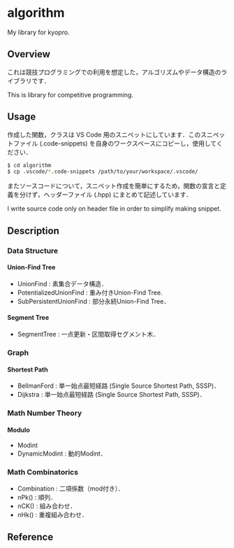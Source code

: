 # algorithm
My library for kyopro.


## Overview

これは競技プログラミングでの利用を想定した，アルゴリズムやデータ構造のライブラリです．

This is library for competitive programming.


## Usage

作成した関数，クラスは VS Code 用のスニペットにしています．このスニペットファイル (.code-snippets) を自身のワークスペースにコピーし，使用してください．

```sh
$ cd algorithm
$ cp .vscode/*.code-snippets /path/to/your/workspace/.vscode/
```

またソースコードについて，スニペット作成を簡単にするため，関数の宣言と定義を分けず，ヘッダーファイル (.hpp) にまとめて記述しています．

I write source code only on header file in order to simplify making snippet. 


## Description

### Data Structure

#### Union-Find Tree

- UnionFind : 素集合データ構造．
- PotentializedUnionFind : 重み付きUnion-Find Tree.
- SubPersistentUnionFind : 部分永続Union-Find Tree．


#### Segment Tree

- SegmentTree : 一点更新・区間取得セグメント木．


### Graph

#### Shortest Path

- BellmanFord : 単一始点最短経路 (Single Source Shortest Path, SSSP)．
- Dijkstra : 単一始点最短経路 (Single Source Shortest Path, SSSP)．


### Math Number Theory

#### Modulo

- Modint
- DynamicModint : 動的Modint．


### Math Combinatorics

- Combination : 二項係数（mod付き）．
- nPk() : 順列．
- nCK() : 組み合わせ．
- nHk() : 重複組み合わせ．


## Reference
